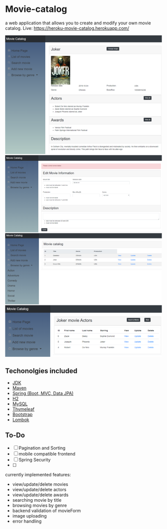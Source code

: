 # Movie-catalog

a web application that allows you to create and modify your own movie catalog. 
Live: https://heroku-movie-catalog.herokuapp.com/  

![img1](https://raw.githubusercontent.com/kkedzierskim/movieCatalog/master/src/main/resources/static/images/filmview.PNG)
<br/>
![img2](https://raw.githubusercontent.com/kkedzierskim/movieCatalog/master/src/main/resources/static/images/validation.PNG)
<br/>
![img3](https://raw.githubusercontent.com/kkedzierskim/movieCatalog/master/src/main/resources/static/images/browse.PNG)
<br/>
![img4](https://raw.githubusercontent.com/kkedzierskim/movieCatalog/master/src/main/resources/static/images/view-actors.PNG)

## Techonolgies included
* [JDK](http://www.oracle.com/technetwork/java/javase/downloads/jdk8-downloads-2133151.html) 
* [Maven](https://maven.apache.org/)
* [Spring (Boot, MVC, Data JPA)](https://spring.io)
* [H2](https://www.h2database.com/html/main.html) 
* [MySQL](https://www.mysql.com/) 
* [Thymeleaf](https://www.thymeleaf.org/)
* [Bootstrap](https://getbootstrap.com)  
* [Lombok](https://projectlombok.org/) 


## To-Do 
- [ ] Pagination and Sorting
- [ ] mobile compatible frontend
- [ ] Spring Security
- [ ] 


currently implemented features:
- view/update/delete movies
- view/update/delete actors
- view/update/delete awards
- searching movie by title
- browsing movies by genre
- backend validation of movieForm
- image uploading
- error handling
